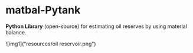 # matbal-Pytank

**Python Library** (open-source) for estimating oil reserves by using material balance.

![img1]("resources/oil reservoir.png")